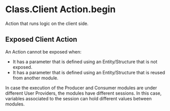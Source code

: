 # Class.Client Action.begin

Action that runs logic on the client side.

## Exposed Client Action

An Action cannot be exposed when:

* It has a parameter that is defined using an Entity/Structure that is not exposed.
* It has a parameter that is defined using an Entity/Structure that is reused from another module.

In case the execution of the Producer and Consumer modules are under different User Providers, the modules have different sessions. In this case, variables associated to the session can hold different values between modules.

